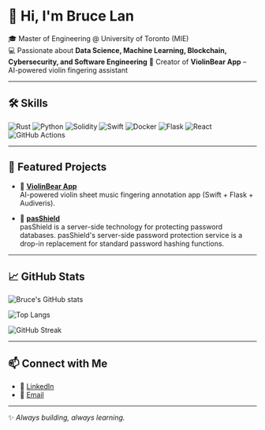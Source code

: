 # 👋 Hi, I'm Bruce Lan  

🎓 Master of Engineering @ University of Toronto (MIE)  
💻 Passionate about **Data Science, Machine Learning, Blockchain, Cybersecurity, and Software Engineering** 
🎻 Creator of **ViolinBear App** – AI-powered violin fingering assistant  

---

## 🛠️ Skills

![Rust](https://img.shields.io/badge/Rust-000000?style=for-the-badge&logo=rust&logoColor=white)
![Python](https://img.shields.io/badge/Python-3776AB?style=for-the-badge&logo=python&logoColor=white)
![Solidity](https://img.shields.io/badge/Solidity-363636?style=for-the-badge&logo=solidity&logoColor=white)
![Swift](https://img.shields.io/badge/Swift-FA7343?style=for-the-badge&logo=swift&logoColor=white)
![Docker](https://img.shields.io/badge/Docker-2496ED?style=for-the-badge&logo=docker&logoColor=white)
![Flask](https://img.shields.io/badge/Flask-000000?style=for-the-badge&logo=flask&logoColor=white)
![React](https://img.shields.io/badge/React-20232A?style=for-the-badge&logo=react&logoColor=61DAFB)
![GitHub Actions](https://img.shields.io/badge/GitHub_Actions-2088FF?style=for-the-badge&logo=github-actions&logoColor=white)

---

## 📂 Featured Projects  

- 🎻 [**ViolinBear App**](https://github.com/Bruce-Lan00/ViolinBear)  
  AI-powered violin sheet music fingering annotation app (Swift + Flask + Audiveris).  

- 🐶 [**pasShield**](https://github.com/shshengeng/pasShield)  
  pasShield is a server-side technology for protecting password databases. pasShield's server-side password protection service is a drop-in replacement for standard password hashing functions.  


---

## 📈 GitHub Stats  

![Bruce's GitHub stats](https://github-readme-stats.vercel.app/api?username=Bruce-Lan00&show_icons=true&theme=radical)  

![Top Langs](https://github-readme-stats.vercel.app/api/top-langs/?username=Bruce-Lan00&layout=compact&theme=radical)  

![GitHub Streak](https://github-readme-streak-stats.herokuapp.com?user=Bruce-Lan00&theme=radical)

---

## 📫 Connect with Me  

- 💼 [LinkedIn](https://www.linkedin.com/in/tianchen-lan-762595180/)  
- 📧 [Email](VA3CNM@Gmail.com)  

---
✨ *Always building, always learning.*  
